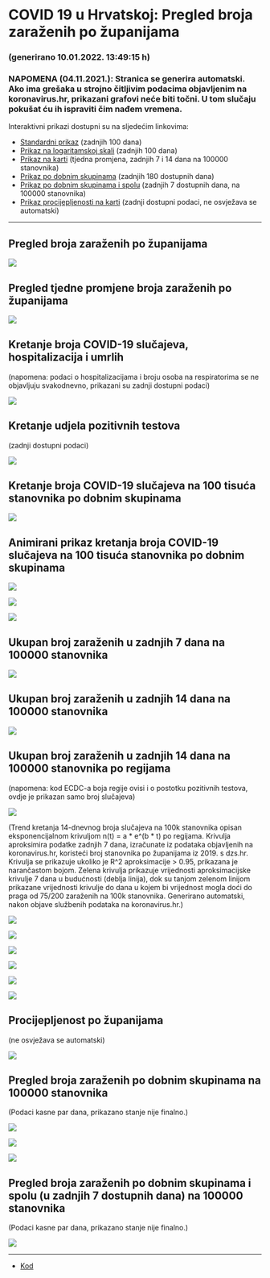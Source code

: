 # COVID 19 u Hrvatskoj: Pregled broja zaraženih po županijama

### (generirano 10.01.2022. 13:49:15 h)

### NAPOMENA (04.11.2021.): Stranica se generira automatski. Ako ima grešaka u strojno čitljivim podacima objavljenim na koronavirus.hr, prikazani grafovi neće biti točni. U tom slučaju pokušat ću ih ispraviti čim nađem vremena.

Interaktivni prikazi dostupni su na sljedećim linkovima:

- [Standardni prikaz](html/index.html) (zadnjih 100 dana)
- [Prikaz na logaritamskoj skali](html/index_log.html) (zadnjih 100 dana)
- [Prikaz na karti](html/index_map.html) (tjedna promjena, zadnjih 7 i 14 dana na 100000 stanovnika)
- [Prikaz po dobnim skupinama](html/index_per_age.html) (zadnjih 180 dostupnih dana)
- [Prikaz po dobnim skupinama i spolu](html/index_pyramid.html) (zadnjih 7 dostupnih dana, na 100000 stanovnika)
- [Prikaz procijepljenosti na karti](html/index_vaccination.html) (zadnji dostupni podaci, ne osvježava se automatski)

-----

## Pregled broja zaraženih po županijama

![](img/2022_01_09_line_plots.png)

## Pregled tjedne promjene broja zaraženih po županijama

![](img/2022_01_09_map.png)

## Kretanje broja COVID-19 slučajeva, hospitalizacija i umrlih

(napomena: podaci o hospitalizacijama i broju osoba na respiratorima se ne objavljuju svakodnevno, prikazani su zadnji dostupni podaci)

![](img/2022_01_09_cases_hospitalisations_deaths.png)

## Kretanje udjela pozitivnih testova

(zadnji dostupni podaci)

![](img/2022_01_09_percentage_positive_tests.png)

## Kretanje broja COVID-19 slučajeva na 100 tisuća stanovnika po dobnim skupinama

![](img/2022_01_09_cases_per_age_group_lines.png)

## Animirani prikaz kretanja broja COVID-19 slučajeva na 100 tisuća stanovnika po dobnim skupinama

![](img/2022_01_09anim_aug_1200.gif)

![](img/anim_cases_2022_01_09_vs_2020.gif)

![](img/2022_01_09all_counties_dots.png)

## Ukupan broj zaraženih u zadnjih 7 dana na 100000 stanovnika

![](img/2022_01_09_map_7_day_per_100k.png)

## Ukupan broj zaraženih u zadnjih 14 dana na 100000 stanovnika

![](img/2022_01_09_map_14_day_per_100k.png)

## Ukupan broj zaraženih u zadnjih 14 dana na 100000 stanovnika po regijama

(napomena: kod ECDC-a boja regije ovisi i o postotku pozitivnih testova, ovdje je prikazan samo broj slučajeva)

![](img/2022_01_09_map_14_day_per_100k_region.png)

(Trend kretanja 14-dnevnog broja slučajeva na 100k stanovnika opisan eksponencijalnom krivuljom n(t) = a * e^(b * t) po regijama. Krivulja aproksimira podatke zadnjih 7 dana, izračunate iz podataka objavljenih na koronavirus.hr, koristeći broj stanovnika po županijama iz 2019. s dzs.hr. Krivulja se prikazuje ukoliko je R^2 aproksimacije > 0.95, prikazana je narančastom bojom. Zelena krivulja prikazuje vrijednosti aproksimacijske krivulje 7 dana u budućnosti (deblja linija), dok su tanjom zelenom linijom prikazane vrijednosti krivulje do dana u kojem bi vrijednost mogla doći do praga od 75/200 zaraženih na 100k stanovnika. Generirano automatski, nakon objave službenih podataka na koronavirus.hr.)

![](img/2022_01_09_current_Jadranska_Hrvatska.png)

![](img/2022_01_09_current_Panonska_Hrvatska.png)

![](img/2022_01_09_current_Grad_Zagreb.png)

![](img/2022_01_09_current_Sjeverna_Hrvatska.png)

![](img/2022_01_09_current_Republika_Hrvatska.png)

![](img/2022_01_09_cases_hospitalisations_deaths_Republika_Hrvatska.png)

## Procijepljenost po županijama

(ne osvježava se automatski)

![](img/2022_01_09_vaccination.png)

## Pregled broja zaraženih po dobnim skupinama na 100000 stanovnika

(Podaci kasne par dana, prikazano stanje nije finalno.)

![](img/2022_01_09_per_age_group.png)

![](img/2022_01_09_per_age_group_all_0.png)

![](img/2022_01_09_per_age_group_all_1.png)

## Pregled broja zaraženih po dobnim skupinama i spolu (u zadnjih 7 dostupnih dana) na 100000 stanovnika

(Podaci kasne par dana, prikazano stanje nije finalno.)

![](img/2022_01_09_pyramid.png)

-----

- [Kod](https://github.com/ppalasek/covid_plots_croatia)

